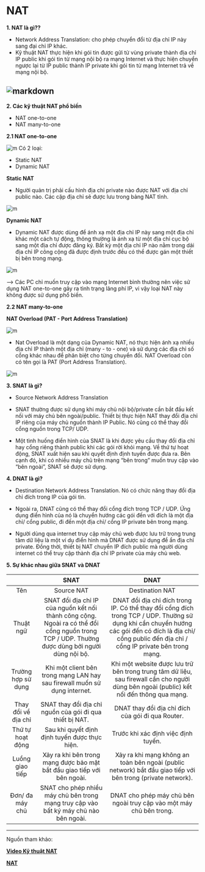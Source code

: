 # NAT 

**1. NAT là gì??** 

- Network Address Translation: cho phép chuyển đổi từ địa chỉ IP này sang đại chỉ IP khác.
- Kỹ thuật NAT thực hiện khi gói tin được gửi từ vùng private thành địa chỉ IP public khi gói tin từ mạng nội bộ ra mạng Internet và thực hiện chuyển ngược lại từ IP public thành IP private khi gói tin từ mạng Internet trả về mạng nội bộ. 

![markdown](https://techvccloud.mediacdn.vn/280518386289090560/2021/3/29/293-16169920569581676571276.png) 
---
**2. Các kỹ thuật NAT phổ biến** 
- NAT one-to-one
- NAT many-to-one 

**2.1 NAT one-to-one**

![m](https://github.com/Toeeeee/Thuc_tap_VCCorp/blob/main/Network/Images/Screenshot%20from%202022-12-15%2014-39-36.png?raw=true)
Có 2 loại: 
- Static NAT 
- Dynamic NAT

**Static NAT** 

- Người quản trị phải cấu hình địa chỉ private nào được NAT với địa chỉ public nào. Các cặp địa chỉ sẽ được lưu trong bảng NAT tĩnh. 


![m](https://github.com/Toeeeee/Thuc_tap_VCCorp/blob/main/Network/Images/Screenshot%20from%202022-12-15%2014-50-25.png?raw=true)

**Dynamic NAT** 

- Dynamic NAT được dùng để ánh xạ một địa chỉ IP này sang một địa chỉ khác một cách tự động, thông thường là ánh xạ từ một địa chỉ cục bộ sang một địa chỉ được đăng ký. Bất kỳ một địa chỉ IP nào nằm trong dải địa chỉ IP công cộng đã được định trước đều có thể được gán một thiết bị bên trong mạng.

![m](https://github.com/Toeeeee/Thuc_tap_VCCorp/blob/main/Network/Images/Screenshot%20from%202022-12-15%2015-25-15.png?raw=true)

--> Các PC chỉ muốn truy cập vào mạng Internet bình thường nên việc sử dụng NAT one-to-one gây ra tình trạng lãng phí IP, vi vậy loại NAT này không được sử dụng phổ biến.

**2.2 NAT many-to-one** 

**NAT Overload (PAT - Port Address Translation)**

![m](https://github.com/Toeeeee/Thuc_tap_VCCorp/blob/main/Network/Images/Screenshot%20from%202022-12-15%2014-42-37.png?raw=true)

- Nat Overload là một dạng của Dynamic NAT, nó thực hiện ánh xạ nhiều địa chỉ IP thành một địa chỉ (many - to - one) và sử dụng các địa chỉ số cổng khác nhau để phân biệt cho từng chuyển đổi. NAT Overload còn có tên gọi là PAT (Port Address Translation).

![m](https://github.com/Toeeeee/Thuc_tap_VCCorp/blob/main/Network/Images/Screenshot%20from%202022-12-15%2015-33-57.png?raw=true)


**3. SNAT là gì?** 

- Source Network Address Translation
- SNAT thường được sử dụng khi máy chủ nội bộ/private cần bắt đầu kết nối với máy chủ bên ngoài/public. Thiết bị thực hiện NAT thay đổi địa chỉ IP riêng của máy chủ nguồn thành IP Public. Nó cũng có thể thay đổi cổng nguồn trong TCP/ UDP.

- Một tình huống điển hình của SNAT là khi được yêu cầu thay đổi địa chỉ hay cổng riêng thành public khi các gói rời khỏi mạng. Về thứ tự hoạt động, SNAT xuất hiện sau khi quyết định định tuyến được đưa ra. Bên cạnh đó, khi có nhiều máy chủ trên mạng “bên trong” muốn truy cập vào “bên ngoài”, SNAT sẽ được sử dụng.


**4. DNAT là gì?** 

- Destination Network Address Translation. Nó có chức năng thay đổi địa chỉ đích trong IP của gói tin.

- Ngoài ra, DNAT cũng có thể thay đổi cổng đích trong TCP / UDP. Ứng dụng điển hình của nó là chuyển hướng các gói đến với đích là một địa chỉ/ cổng public, đi đến một địa chỉ/ cổng IP private bên trong mạng.

- Người dùng qua internet truy cập máy chủ web được lưu trữ trong trung tâm dữ liệu là một ví dụ điển hình mà DNAT được sử dụng để ẩn địa chỉ private. Đồng thời, thiết bị NAT chuyển IP đích public mà người dùng internet có thể truy cập thành địa chỉ IP private của máy chủ web.

**5. Sự khác nhau giữa SNAT và DNAT** 

|| **SNAT** | **DNAT** |
|:--:|:---:|:----:| 
|Tên | Source NAT | Destination NAT | 
|Thuật ngữ | SNAT đổi địa chỉ IP của nguồn kết nối thành công cộng. Ngoài ra có thể đổi cổng nguồn trong TCP / UDP. Thường được dùng bởi người dùng nội bộ. |  DNAT đổi địa chỉ đích trong IP. Có thể thay đổi cổng đích trong TCP / UDP. Thường sử dụng khi cần chuyển hướng các gói đến có đích là địa chỉ/ cổng public đến địa chỉ / cổng IP private bên trong mạng. |
|Trường hợp sử dụng | Khi một client bên trong mạng LAN hay sau firewall muốn sử dụng internet. | Khi một website được lưu trữ bên trong trung tâm dữ liệu, sau firewall cần cho người dùng bên ngoài (public) kết nối đến thông qua mạng. |
|Thay đổi về địa chỉ| SNAT thay đổi địa chỉ nguồn của gói đi qua thiết bị NAT. |DNAT thay đổi địa chỉ đích của gói đi qua Router. | 
| Thứ tự hoạt động	| Sau khi quyết định định tuyến được thực hiện.	|Trước khi xác định việc định tuyến.|
|Luồng giao tiếp| Xảy ra khi bên trong mạng được bảo mật bắt đầu giao tiếp với bên ngoài.| Xảy ra khi mạng không an toàn bên ngoài (public network) bắt đầu giao tiếp với bên trong (private network).|
|Đơn/ đa máy chủ	| SNAT cho phép nhiều máy chủ bên trong mạng truy cập vào bất ký máy chủ nào bên ngoài.	| DNAT cho phép máy chủ bên ngoài truy cập vào một máy chủ bên trong.| 
---

Nguồn tham khảo: 

[**Video Kỹ thuật NAT**](https://www.youtube.com/watch?v=ibM7uk9fn7c&t=245s&ab_channel=QuocSNguyenHuu)

[**NAT**](https://vietnix.vn/nat-la-gi/) 

